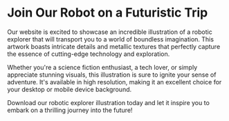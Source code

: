 <!--font:Poppins-->

# Join Our Robot on a Futuristic Trip

Our website is excited to showcase an incredible illustration of a robotic explorer that will transport you to a world of boundless imagination. This artwork boasts intricate details and metallic textures that perfectly capture the essence of cutting-edge technology and exploration.

Whether you're a science fiction enthusiast, a tech lover, or simply appreciate stunning visuals, this illustration is sure to ignite your sense of adventure. It's available in high resolution, making it an excellent choice for your desktop or mobile device background.

Download our robotic explorer illustration today and let it inspire you to embark on a thrilling journey into the future!

<!--

Write me markdown content of website with wallpaper:

"An illustration of a robotic explorer, with metallic textures and intricate details."

The header of the page should not be copy of the text but rather a real content of the website which is using this wallpaper.


---


# Robotic Explorer Wallpaper

Welcome to our website featuring an amazing wallpaper of a robotic explorer! This illustration showcases intricate details and metallic textures that will add a futuristic touch to your desktop or mobile device.

Whether you're a fan of science fiction, technology, or just appreciate stunning artwork, this wallpaper is perfect for you. It's available in high resolution, so you can enjoy every detail of the design.

Download this wallpaper now and take your device to the next level with this incredible robotic explorer illustration!


---


Heading should not include word "wallpaper". The website should not be about the wallpaper itself, wallpaper is just a related background, rewrite whole content.


---


# Explore the Future with Our Robotic Explorer Illustration

Our website is proud to feature an incredible illustration of a robotic explorer that will transport you to a world of futuristic possibilities. With intricate details and metallic textures, this artwork captures the essence of cutting-edge technology and exploration.

Whether you're a science fiction enthusiast, a tech lover, or simply appreciate stunning visuals, this illustration is sure to captivate your imagination. It's available in high resolution, making it the perfect background for your desktop or mobile device.

Download our robotic explorer illustration today and let it inspire you to explore the frontiers of the future!


---


Heading is too long, rewrite whole content.


---


# Discover the Future with Our Robotic Explorer Illustration

Our website is thrilled to present a stunning illustration of a robotic explorer that will take you on a journey into the future. This artwork features intricate details and metallic textures that perfectly capture the essence of cutting-edge technology and exploration.

Whether you're a science fiction enthusiast, a tech aficionado, or simply appreciate breathtaking visuals, this illustration is sure to spark your imagination. It's available in high resolution, making it an ideal background for your desktop or mobile device.

Download our robotic explorer illustration today and let it inspire you to discover the limitless possibilities of tomorrow!


---


Heading is too long, rewrite whole content.


---


# Embark on a Futuristic Adventure with Our Robotic Explorer Illustration

Our website is excited to showcase an incredible illustration of a robotic explorer that will transport you to a world of boundless imagination. This artwork boasts intricate details and metallic textures that perfectly capture the essence of cutting-edge technology and exploration.

Whether you're a science fiction enthusiast, a tech lover, or simply appreciate stunning visuals, this illustration is sure to ignite your sense of adventure. It's available in high resolution, making it an excellent choice for your desktop or mobile device background.

Download our robotic explorer illustration today and let it inspire you to embark on a thrilling journey into the future!


---


Write me a Google font which is best fitting for the website.

Pick from the list:
- Lato
- Open Sans
- Lobster
- Poppins
- Roboto
- Barlow Condensed
- Dancing Script
- Raleway
- Futura
- Playfair Display
- Orbitron
- Alegreya
- Exo 2
- Inter
- Montserrat
- IBM Plex Sans
- Great Vibes


Write just the font name nothing else.


---


Poppins

-->
